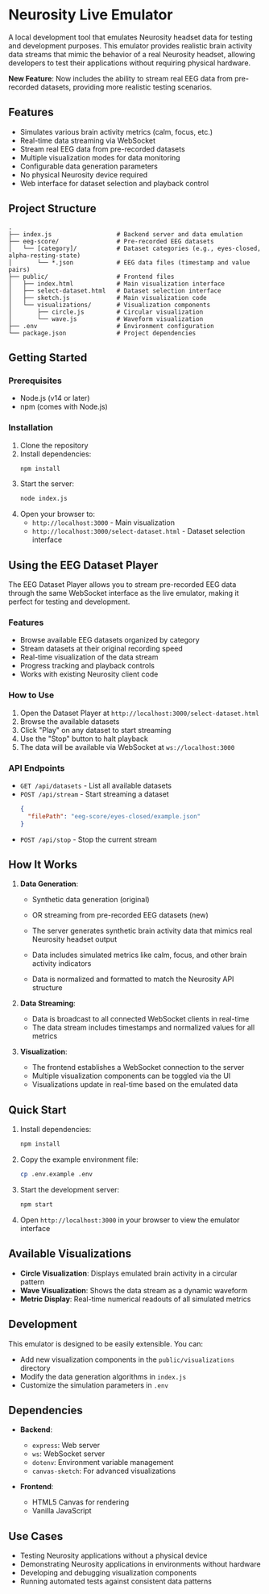 # Neurosity Live Emulator

A local development tool that emulates Neurosity headset data for testing and development purposes. This emulator provides realistic brain activity data streams that mimic the behavior of a real Neurosity headset, allowing developers to test their applications without requiring physical hardware.

**New Feature**: Now includes the ability to stream real EEG data from pre-recorded datasets, providing more realistic testing scenarios.

## Features

- Simulates various brain activity metrics (calm, focus, etc.)
- Real-time data streaming via WebSocket
- Stream real EEG data from pre-recorded datasets
- Multiple visualization modes for data monitoring
- Configurable data generation parameters
- No physical Neurosity device required
- Web interface for dataset selection and playback control

## Project Structure

```
.
├── index.js                  # Backend server and data emulation
├── eeg-score/                # Pre-recorded EEG datasets
│   └── [category]/           # Dataset categories (e.g., eyes-closed, alpha-resting-state)
│       └── *.json            # EEG data files (timestamp and value pairs)
├── public/                   # Frontend files
│   ├── index.html            # Main visualization interface
│   ├── select-dataset.html   # Dataset selection interface
│   ├── sketch.js             # Main visualization code
│   └── visualizations/       # Visualization components
│       ├── circle.js         # Circular visualization
│       └── wave.js           # Waveform visualization
├── .env                      # Environment configuration
└── package.json              # Project dependencies
```

## Getting Started

### Prerequisites

- Node.js (v14 or later)
- npm (comes with Node.js)

### Installation

1. Clone the repository
2. Install dependencies:
   ```bash
   npm install
   ```
3. Start the server:
   ```bash
   node index.js
   ```
4. Open your browser to:
   - `http://localhost:3000` - Main visualization
   - `http://localhost:3000/select-dataset.html` - Dataset selection interface

## Using the EEG Dataset Player

The EEG Dataset Player allows you to stream pre-recorded EEG data through the same WebSocket interface as the live emulator, making it perfect for testing and development.

### Features

- Browse available EEG datasets organized by category
- Stream datasets at their original recording speed
- Real-time visualization of the data stream
- Progress tracking and playback controls
- Works with existing Neurosity client code

### How to Use

1. Open the Dataset Player at `http://localhost:3000/select-dataset.html`
2. Browse the available datasets
3. Click "Play" on any dataset to start streaming
4. Use the "Stop" button to halt playback
5. The data will be available via WebSocket at `ws://localhost:3000`

### API Endpoints

- `GET /api/datasets` - List all available datasets
- `POST /api/stream` - Start streaming a dataset
  ```json
  {
    "filePath": "eeg-score/eyes-closed/example.json"
  }
  ```
- `POST /api/stop` - Stop the current stream

## How It Works

1. **Data Generation**:
   - Synthetic data generation (original)
   - OR streaming from pre-recorded EEG datasets (new)

   - The server generates synthetic brain activity data that mimics real Neurosity headset output
   - Data includes simulated metrics like calm, focus, and other brain activity indicators
   - Data is normalized and formatted to match the Neurosity API structure

2. **Data Streaming**:

   - Data is broadcast to all connected WebSocket clients in real-time
   - The data stream includes timestamps and normalized values for all metrics

3. **Visualization**:
   - The frontend establishes a WebSocket connection to the server
   - Multiple visualization components can be toggled via the UI
   - Visualizations update in real-time based on the emulated data

## Quick Start

1. Install dependencies:

   ```bash
   npm install
   ```

2. Copy the example environment file:

   ```bash
   cp .env.example .env
   ```

3. Start the development server:

   ```bash
   npm start
   ```

4. Open `http://localhost:3000` in your browser to view the emulator interface

## Available Visualizations

- **Circle Visualization**: Displays emulated brain activity in a circular pattern
- **Wave Visualization**: Shows the data stream as a dynamic waveform
- **Metric Display**: Real-time numerical readouts of all simulated metrics

## Development

This emulator is designed to be easily extensible. You can:

- Add new visualization components in the `public/visualizations` directory
- Modify the data generation algorithms in `index.js`
- Customize the simulation parameters in `.env`

## Dependencies

- **Backend**:

  - `express`: Web server
  - `ws`: WebSocket server
  - `dotenv`: Environment variable management
  - `canvas-sketch`: For advanced visualizations

- **Frontend**:
  - HTML5 Canvas for rendering
  - Vanilla JavaScript

## Use Cases

- Testing Neurosity applications without a physical device
- Demonstrating Neurosity applications in environments without hardware
- Developing and debugging visualization components
- Running automated tests against consistent data patterns
